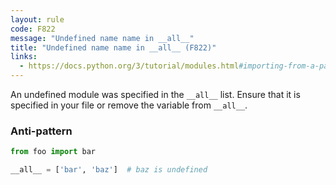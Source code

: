 ```yaml
---
layout: rule
code: F822
message: "Undefined name name in __all__"
title: "Undefined name name in __all__ (F822)"
links:
  - https://docs.python.org/3/tutorial/modules.html#importing-from-a-package
---
```


An undefined module was specified in the `__all__` list. Ensure that it is specified in your file or remove the variable from `__all__`.

### Anti-pattern

```python
from foo import bar

__all__ = ['bar', 'baz']  # baz is undefined
```
